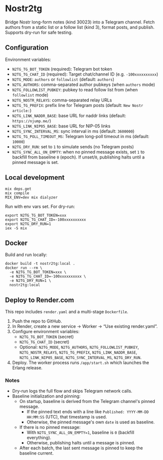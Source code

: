 # Nostr2tg

Bridge Nostr long-form notes (kind 30023) into a Telegram channel. Fetch authors from a static list or a follow list (kind 3), format posts, and publish. Supports dry-run for safe testing.

## Configuration

Environment variables:

- `N2TG_TG_BOT_TOKEN` (required): Telegram bot token
- `N2TG_TG_CHAT_ID` (required): Target chat/channel ID (e.g. `-100xxxxxxxxxx`)
- `N2TG_MODE`: `authors` or `followlist` (default: `authors`)
- `N2TG_AUTHORS`: comma-separated author pubkeys (when `authors` mode)
- `N2TG_FOLLOWLIST_PUBKEY`: pubkey to read follow list from (when `followlist` mode)
- `N2TG_NOSTR_RELAYS`: comma-separated relay URLs
- `N2TG_TG_PREFIX`: prefix line for Telegram posts (default: `New Nostr article:`)
- `N2TG_LINK_NADDR_BASE`: base URL for naddr links (default: `https://njump.me/`)
- `N2TG_LINK_NIP05_BASE`: base URL for NIP-05 links
- `N2TG_SYNC_INTERVAL_MS`: sync interval in ms (default: `3600000`)
- `N2TG_TG_POLL_TIMEOUT_MS`: Telegram long-poll timeout in ms (default: `10000`)
- `N2TG_DRY_RUN`: set to `1` to simulate sends (no Telegram posts)
- `N2TG_SYNC_ALL_ON_EMPTY`: when no pinned message exists, set `1` to backfill from baseline `0` (epoch). If unset/`0`, publishing halts until a pinned message is set.

## Local development

```
mix deps.get
mix compile
MIX_ENV=dev mix dialyzer
```

Run with env vars set. For dry-run:

```
export N2TG_TG_BOT_TOKEN=xxx
export N2TG_TG_CHAT_ID=-100xxxxxxxxxx
export N2TG_DRY_RUN=1
iex -S mix
```

## Docker

Build and run locally:

```
docker build -t nostr2tg:local .
docker run --rm \
  -e N2TG_TG_BOT_TOKEN=xxx \
  -e N2TG_TG_CHAT_ID=-100xxxxxxxxxx \
  -e N2TG_DRY_RUN=1 \
  nostr2tg:local
```

## Deploy to Render.com

This repo includes `render.yaml` and a multi-stage `Dockerfile`.

1. Push the repo to GitHub.
2. In Render, create a new service → Worker → “Use existing render.yaml”.
3. Configure environment variables:
   - `N2TG_TG_BOT_TOKEN` (secret)
   - `N2TG_TG_CHAT_ID` (secret)
   - Optional: `N2TG_MODE`, `N2TG_AUTHORS`, `N2TG_FOLLOWLIST_PUBKEY`, `N2TG_NOSTR_RELAYS`, `N2TG_TG_PREFIX`, `N2TG_LINK_NADDR_BASE`, `N2TG_LINK_NIP05_BASE`, `N2TG_SYNC_INTERVAL_MS`, `N2TG_DRY_RUN`.
4. Deploy. The worker process runs `/app/start.sh` which launches the Erlang release.

### Notes

- Dry-run logs the full flow and skips Telegram network calls.
- Baseline initialization and pinning:
  - On startup, baseline is derived from the Telegram channel's pinned message.
    - If the pinned text ends with a line like `Published: YYYY-MM-DD HH:MM:SS` (UTC), that timestamp is used.
    - Otherwise, the pinned message's own `date` is used as baseline.
  - If there is no pinned message:
    - With `N2TG_SYNC_ALL_ON_EMPTY=1`, baseline is `0` (backfill everything).
    - Otherwise, publishing halts until a message is pinned.
  - After each batch, the last sent message is pinned to keep the baseline current.

